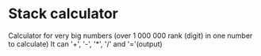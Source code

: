 # Stack calculator
Calculator for very big numbers (over 1 000 000 rank (digit) in one number to calculate)
It can '+', '-', '*', '/' and '='(output)
